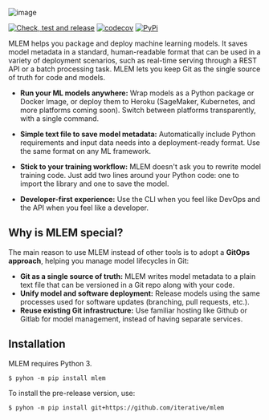 ![image](https://user-images.githubusercontent.com/6797716/165590476-994d4d93-8e98-4afb-b5f8-6f42b9d56efc.png)


[![Check, test and release](https://github.com/iterative/mlem/actions/workflows/check-test-release.yml/badge.svg)](https://github.com/iterative/mlem/actions/workflows/check-test-release.yml)
[![codecov](https://codecov.io/gh/iterative/mlem/branch/main/graph/badge.svg?token=WHU4OAB6O2)](https://codecov.io/gh/iterative/mlem)
[![PyPi](https://img.shields.io/pypi/v/mlem.svg?label=pip&logo=PyPI&logoColor=white)](https://pypi.org/project/mlem)

MLEM helps you package and deploy machine learning models.
It saves model metadata in a standard, human-readable format that can be used in a variety of deployment scenarios, such as real-time serving through a REST API or a batch processing task.
MLEM lets you keep Git as the single source of truth for code and models.

- **Run your ML models anywhere:**
  Wrap models as a Python package or Docker Image, or deploy them to Heroku (SageMaker, Kubernetes, and more platforms coming soon).
  Switch between platforms transparently, with a single command.

- **Simple text file to save model metadata:**
  Automatically include Python requirements and input data needs into a deployment-ready format.
  Use the same format on any ML framework.

- **Stick to your training workflow:**
  MLEM doesn't ask you to rewrite model training code.
  Just add two lines around your Python code: one to import the library and one to save the model.

- **Developer-first experience:**
  Use the CLI when you feel like DevOps and the API when you feel like a developer.

## Why is MLEM special?

The main reason to use MLEM instead of other tools is to adopt a **GitOps approach**, helping you manage model lifecycles in Git:

- **Git as a single source of truth:** MLEM writes model metadata to a plain text file that can be versioned in a Git repo along with your code.
- **Unify model and software deployment:** Release models using the same processes used for software updates (branching, pull requests, etc.).
- **Reuse existing Git infrastructure:** Use familiar hosting like Github or Gitlab for model management, instead of having separate services.

## Installation

MLEM requires Python 3.

```console
$ pyhon -m pip install mlem
```

To install the pre-release version, use:

```console
$ pyhon -m pip install git+https://github.com/iterative/mlem
```
